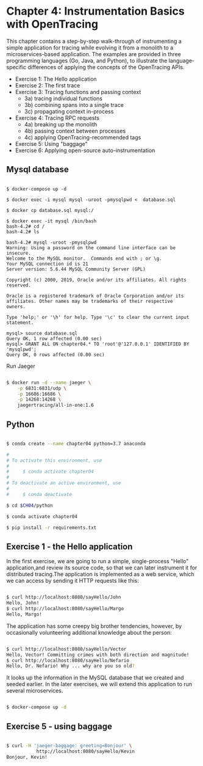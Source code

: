 # Chapter 4: Instrumentation Basics with OpenTracing

This chapter contains a step-by-step walk-through of instrumenting a simple application for tracing while evolving it from a monolith to a microservices-based application. The examples are provided in three programming languages (Go, Java, and Python), to illustrate the language-specific differences of applying the concepts of the OpenTracing APIs.

* Exercise 1: The Hello application
* Exercise 2: The first trace
* Exercise 3: Tracing functions and passing context
  * 3a) tracing individual functions
  * 3b) combining spans into a single trace
  * 3c) propagating context in-process
* Exercise 4: Tracing RPC requests
  * 4a) breaking up the monolith
  * 4b) passing context between processes
  * 4c) applying OpenTracing-recommended tags
* Exercise 5: Using "baggage"
* Exercise 6: Applying open-source auto-instrumentation

## Mysql database

```

$ docker-compose up -d

$ docker exec -i mysql mysql -uroot -pmysqlpwd <  database.sql

$ docker cp database.sql mysql:/

$ docker exec -it mysql /bin/bash
bash-4.2# cd /
bash-4.2# ls

bash-4.2# mysql -uroot -pmysqlpwd
Warning: Using a password on the command line interface can be insecure.
Welcome to the MySQL monitor.  Commands end with ; or \g.
Your MySQL connection id is 21
Server version: 5.6.44 MySQL Community Server (GPL)

Copyright (c) 2000, 2019, Oracle and/or its affiliates. All rights reserved.

Oracle is a registered trademark of Oracle Corporation and/or its
affiliates. Other names may be trademarks of their respective
owners.

Type 'help;' or '\h' for help. Type '\c' to clear the current input statement.

mysql> source database.sql
Query OK, 1 row affected (0.00 sec)
mysql> GRANT ALL ON chapter04.* TO 'root'@'127.0.0.1' IDENTIFIED BY 'mysqlpwd';
Query OK, 0 rows affected (0.00 sec)
```

Run Jaeger

```bash

$ docker run -d --name jaeger \
    -p 6831:6831/udp \
    -p 16686:16686 \
    -p 14268:14268 \
    jaegertracing/all-in-one:1.6

```

## Python

```bash

$ conda create --name chapter04 python=3.7 anaconda

#
# To activate this environment, use
#
#     $ conda activate chapter04
#
# To deactivate an active environment, use
#
#     $ conda deactivate

$ cd $CH04/python 

$ conda activate chapter04

$ pip install -r requirements.txt

```

## Exercise 1 - the Hello application

In the first exercise, we are going to run a simple, single-process "Hello" application,and review its source code, so that we can later instrument it for distributed tracing.The application is implemented as a web service, which we can access by sending it HTTP requests like this:

```bash

$ curl http://localhost:8080/sayHello/John
Hello, John!
$ curl http://localhost:8080/sayHello/Margo
Hello, Margo!

```


The application has some creepy big brother tendencies, however, by occasionally volunteering additional knowledge about the person:

```bash

$ curl http://localhost:8080/sayHello/Vector
Hello, Vector! Committing crimes with both direction and magnitude!
$ curl http://localhost:8080/sayHello/Nefario
Hello, Dr. Nefario! Why ... why are you so old?

```


It looks up the information in the MySQL database that we created and seeded earlier. In the later exercises, we will extend this application to run several microservices.

```bash

$ docker-compose up -d

```
## Exercise 5 - using baggage

```bash

$ curl -H 'jaeger-baggage: greeting=Bonjour' \
           http://localhost:8080/sayHello/Kevin
Bonjour, Kevin!

```
